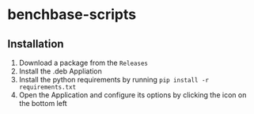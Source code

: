 # benchbase-scripts

## Installation

1. Download a package from the `Releases`
2. Install the .deb Appliation
3. Install the python requirements by running `pip install -r requirements.txt`
4. Open the Application and configure its options by clicking the icon on the bottom left

